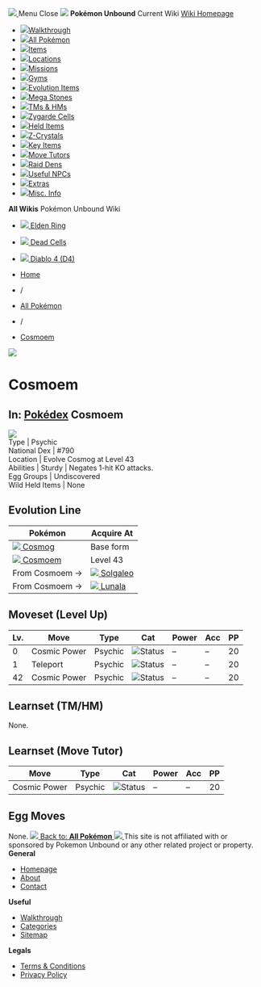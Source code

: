 [ ![](https://static.unboundwiki.com/wp-content/assets/images/2024/07/unbound-game-logo-x50.png) ](https://unboundwiki.com/pokemon/cosmoem/<https:/unboundwiki.com/>)
Menu Close
![](https://static.unboundwiki.com/wp-content/assets/images/2024/07/pokemon-unbound-frozen-heights-game-icon.jpg)
**Pokémon Unbound**
Current Wiki
[ Wiki Homepage ](https://unboundwiki.com/pokemon/cosmoem/<https:/unboundwiki.com/>)
  * [![](https://static.unboundwiki.com/wp-content/assets/images/2024/07/unbound-walkthrough-start-preview.jpg)Walkthrough](https://unboundwiki.com/pokemon/cosmoem/<https:/unboundwiki.com/walkthrough/>)
  * [![](https://static.unboundwiki.com/wp-content/assets/images/2024/07/pokemon-unbound-lab-exterior-150x150.jpg)All Pokémon](https://unboundwiki.com/pokemon/cosmoem/<https:/unboundwiki.com/pokemon/>)
  * [![](https://static.unboundwiki.com/wp-content/assets/images/2024/07/items-market-150x150.jpg)Items](https://unboundwiki.com/pokemon/cosmoem/<https:/unboundwiki.com/items/>)
  * [![](https://static.unboundwiki.com/wp-content/assets/images/2024/08/world-map-pokemon-unbound.jpg)Locations](https://unboundwiki.com/pokemon/cosmoem/<https:/unboundwiki.com/locations/>)
  * [![](https://static.unboundwiki.com/wp-content/assets/images/2024/07/missions-icon-150x150.jpg)Missions](https://unboundwiki.com/pokemon/cosmoem/<https:/unboundwiki.com/missions/>)
  * [![](https://static.unboundwiki.com/wp-content/assets/images/2024/12/exterior-crater-town-gym-200x200.jpg)Gyms](https://unboundwiki.com/pokemon/cosmoem/<https:/unboundwiki.com/gyms/>)
  * [![](https://static.unboundwiki.com/wp-content/assets/images/2024/08/evolutionary-items.jpg)Evolution Items](https://unboundwiki.com/pokemon/cosmoem/<https:/unboundwiki.com/items/evolution-items/>)
  * [![](https://static.unboundwiki.com/wp-content/assets/images/2024/07/mega-stone-150x150.jpg)Mega Stones](https://unboundwiki.com/pokemon/cosmoem/<https:/unboundwiki.com/mega-stones/>)
  * [![](https://static.unboundwiki.com/wp-content/assets/images/2024/07/tmloc-150x150.png)TMs & HMs](https://unboundwiki.com/pokemon/cosmoem/<https:/unboundwiki.com/tms-hms/>)
  * [![](https://static.unboundwiki.com/wp-content/assets/images/2024/08/zygarde-house.jpg)Zygarde Cells](https://unboundwiki.com/pokemon/cosmoem/<https:/unboundwiki.com/items/zygarde-cells/>)
  * [![](https://static.unboundwiki.com/wp-content/assets/images/2024/10/helditems-endgame-shop-200x200.jpg)Held Items](https://unboundwiki.com/pokemon/cosmoem/<https:/unboundwiki.com/items/held-items/>)
  * [![](https://static.unboundwiki.com/wp-content/assets/images/2024/08/zcrystals-listing-preview.jpg)Z-Crystals](https://unboundwiki.com/pokemon/cosmoem/<https:/unboundwiki.com/z-crystals/>)
  * [![](https://static.unboundwiki.com/wp-content/assets/images/2024/08/cube.jpg)Key Items](https://unboundwiki.com/pokemon/cosmoem/<https:/unboundwiki.com/items/key-items/>)
  * [![](https://static.unboundwiki.com/wp-content/assets/images/2024/09/move-tutors-preview.jpg)Move Tutors](https://unboundwiki.com/pokemon/cosmoem/<https:/unboundwiki.com/misc-info/move-tutors/>)
  * [![](https://static.unboundwiki.com/wp-content/assets/images/2024/10/raid-den-area-pokemon-unbound-lightv.jpg)Raid Dens](https://unboundwiki.com/pokemon/cosmoem/<https:/unboundwiki.com/raid-dens/>)
  * [![](https://static.unboundwiki.com/wp-content/assets/images/2024/11/useful-npc-preview-200x200.jpg)Useful NPCs](https://unboundwiki.com/pokemon/cosmoem/<https:/unboundwiki.com/misc-info/useful-npcs/>)
  * [![](https://static.unboundwiki.com/wp-content/assets/images/2024/10/kyurem-unbound-sidequest-200x200.jpg)Extras](https://unboundwiki.com/pokemon/cosmoem/<https:/unboundwiki.com/extras/>)
  * [![](https://static.unboundwiki.com/wp-content/assets/images/2024/08/dehara-mart.png)Misc. Info](https://unboundwiki.com/pokemon/cosmoem/<https:/unboundwiki.com/misc-info/>)


**All Wikis**
Pokémon Unbound Wiki
  * [ ![](https://unboundwiki.com/wp-content/themes/stratswiki/assets/img/wiki/elden-ring.png) Elden Ring ](https://unboundwiki.com/pokemon/cosmoem/<#>)
  * [ ![](https://unboundwiki.com/wp-content/themes/stratswiki/assets/img/wiki/dead-cells.jpg) Dead Cells ](https://unboundwiki.com/pokemon/cosmoem/<#>)
  * [ ![](https://unboundwiki.com/wp-content/themes/stratswiki/assets/img/wiki/diablo.png) Diablo 4 (D4) ](https://unboundwiki.com/pokemon/cosmoem/<#>)


  * [ Home ](https://unboundwiki.com/pokemon/cosmoem/<https:/unboundwiki.com/>)
  * /
  * [ All Pokémon ](https://unboundwiki.com/pokemon/cosmoem/<https:/unboundwiki.com/pokemon/>)
  * /
  * [ Cosmoem ](https://unboundwiki.com/pokemon/cosmoem/<https:/unboundwiki.com/pokemon/cosmoem/>)

![](https://static.unboundwiki.com/wp-content/assets/images/2024/12/cosmoem-scaled-1.png)
# Cosmoem
In: [Pokédex](https://unboundwiki.com/pokemon/cosmoem/<https:/unboundwiki.com/category/pokedex/>)
Cosmoem  
---  
![](https://static.unboundwiki.com/wp-content/assets/sprites/pokemon/cosmoem.png)  
Type | Psychic  
National Dex | #790  
Location | Evolve Cosmog at Level 43  
Abilities | Sturdy | Negates 1-hit KO attacks.  
Egg Groups | Undiscovered  
Wild Held Items | None  
## Evolution Line
Pokémon | Acquire At  
---|---  
[![](https://static.unboundwiki.com/wp-content/assets/sprites/pokemon/cosmog.png) Cosmog](https://unboundwiki.com/pokemon/cosmoem/<https:/unboundwiki.com/pokemon/cosmog/>) | Base form  
[![](https://static.unboundwiki.com/wp-content/assets/sprites/pokemon/cosmoem.png) Cosmoem](https://unboundwiki.com/pokemon/cosmoem/<https:/unboundwiki.com/pokemon/cosmoem/>) | Level 43  
From Cosmoem → | [![](https://static.unboundwiki.com/wp-content/assets/sprites/pokemon/solgaleo.png) Solgaleo](https://unboundwiki.com/pokemon/cosmoem/<https:/unboundwiki.com/pokemon/solgaleo/>) | Level 53 during daytime  
From Cosmoem → | [![](https://static.unboundwiki.com/wp-content/assets/sprites/pokemon/lunala.png) Lunala](https://unboundwiki.com/pokemon/cosmoem/<https:/unboundwiki.com/pokemon/lunala/>) | Level 53 during night  
## Moveset (Level Up)
Lv. | Move | Type | Cat | Power | Acc | PP  
---|---|---|---|---|---|---  
0 | Cosmic Power | Psychic | ![Status](https://static.unboundwiki.com/wp-content/assets/icons/ui/status.png) | – | – | 20  
1 | Teleport | Psychic | ![Status](https://static.unboundwiki.com/wp-content/assets/icons/ui/status.png) | – | – | 20  
42 | Cosmic Power | Psychic | ![Status](https://static.unboundwiki.com/wp-content/assets/icons/ui/status.png) | – | – | 20  
## Learnset (TM/HM)
None. 
## Learnset (Move Tutor)
Move | Type | Cat | Power | Acc | PP  
---|---|---|---|---|---  
Cosmic Power | Psychic | ![Status](https://static.unboundwiki.com/wp-content/assets/icons/ui/status.png) | – | – | 20  
## Egg Moves
None. 
[ ![](https://static.unboundwiki.com/wp-content/assets/images/2024/07/pokemon-unbound-lab-exterior.jpg) Back to: **All Pokémon** ](https://unboundwiki.com/pokemon/cosmoem/<https:/unboundwiki.com/pokemon/>)
[ ![](https://static.unboundwiki.com/wp-content/assets/images/2024/07/unbound-game-logo-x50.png) ](https://unboundwiki.com/pokemon/cosmoem/<https:/unboundwiki.com/>)
This site is not affiliated with or sponsored by Pokemon Unbound or any other related project or property. 
**General**
  * [ Homepage ](https://unboundwiki.com/pokemon/cosmoem/<https:/unboundwiki.com/>)
  * [ About ](https://unboundwiki.com/pokemon/cosmoem/<https:/unboundwiki.com/about/>)
  * [ Contact ](https://unboundwiki.com/pokemon/cosmoem/<https:/unboundwiki.com/contact/>)


**Useful**
  * [ Walkthrough ](https://unboundwiki.com/pokemon/cosmoem/<https:/unboundwiki.com/walkthrough/>)
  * [ Categories ](https://unboundwiki.com/pokemon/cosmoem/<https:/unboundwiki.com/categories/>)
  * [ Sitemap ](https://unboundwiki.com/pokemon/cosmoem/<https:/unboundwiki.com/sitemap/>)


**Legals**
  * [ Terms & Conditions ](https://unboundwiki.com/pokemon/cosmoem/<https:/unboundwiki.com/terms-conditions/>)
  * [ Privacy Policy ](https://unboundwiki.com/pokemon/cosmoem/<https:/unboundwiki.com/privacy-policy/>)


